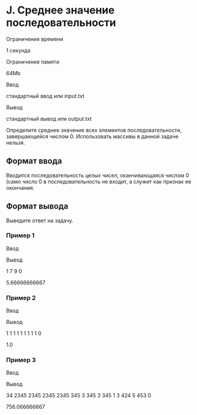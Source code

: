 J. Среднее значение последовательности
======================================

Ограничение времени

1 секунда

Ограничение памяти

64Mb

Ввод

стандартный ввод или input.txt

Вывод

стандартный вывод или output.txt

Определите среднее значение всех элементов последовательности, завершающейся числом 0. Использовать массивы в данной задаче нельзя.

Формат ввода
------------

Вводится последовательность целых чисел, оканчивающаяся числом 0 (само число 0 в последовательность не входит, а служит как признак ее окончания.

Формат вывода
-------------

Выведите ответ на задачу.

### Пример 1

Ввод

Вывод

1
7
9
0

5.66666666667

### Пример 2

Ввод

Вывод

1
1
1
1
1
1
1
1
1
0

1.0

### Пример 3

Ввод

Вывод

34
2345
2345
2345
2345
345
3
345
3
345
1
3
424
5
453
0

756.066666667